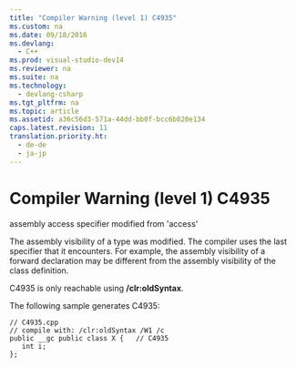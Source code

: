 ```yaml
---
title: "Compiler Warning (level 1) C4935"
ms.custom: na
ms.date: 09/18/2016
ms.devlang: 
  - C++
ms.prod: visual-studio-dev14
ms.reviewer: na
ms.suite: na
ms.technology: 
  - devlang-csharp
ms.tgt_pltfrm: na
ms.topic: article
ms.assetid: a36c56d3-571a-44dd-bb0f-bcc6b020e134
caps.latest.revision: 11
translation.priority.ht: 
  - de-de
  - ja-jp
---
```

# Compiler Warning (level 1) C4935
assembly access specifier modified from 'access'  
  
 The assembly visibility of a type was modified. The compiler uses the last specifier that it encounters. For example, the assembly visibility of a forward declaration may be different from the assembly visibility of the class definition.  
  
 C4935 is only reachable using **/clr:oldSyntax**.  
  
 The following sample generates C4935:  
  
```  
// C4935.cpp  
// compile with: /clr:oldSyntax /W1 /c  
public __gc public class X {   // C4935  
   int i;  
};  
```